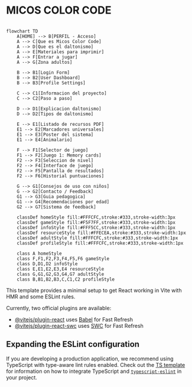 # MICOS COLOR CODE
```mermaid

flowchart TD
    A[HOME] --> B[PERFIL - Acceso]
    A --> C[Que es Micos Color Code]
    A --> D[Que es el daltonismo]
    A --> E[Materiales para imprimir]
    A --> F[Entrar a jugar]
    A --> G[Zona adultos]
    
    B --> B1[Login Form]
    B --> B2[User Dashboard]
    B --> B3[Profile Settings]
    
    C --> C1[Informacion del proyecto]
    C --> C2[Paso a paso]
    
    D --> D1[Explicacion daltonismo]
    D --> D2[Tipos de daltonismo]
    
    E --> E1[Listado de recursos PDF]
    E1 --> E2[Marcadores universales]
    E1 --> E3[Poster del sistema]
    E1 --> E4[Animalario]
    
    F --> F1[Selector de juego]
    F1 --> F2[Juego 1: Memory cards]
    F2 --> F3[Seleccion de nivel]
    F2 --> F4[Interface de juego]
    F2 --> F5[Pantalla de resultados]
    F2 --> F6[Historial puntuaciones]
    
    G --> G1[Consejos de uso con niños]
    G --> G2[Contacto / Feedback]
    G1 --> G3[Guia pedagogica]
    G1 --> G4[Recomendaciones por edad]
    G2 --> G7[Sistema de feedback]
    
    classDef homeStyle fill:#FFFCFC,stroke:#333,stroke-width:3px
    classDef gameStyle fill:#F5F7FF,stroke:#333,stroke-width:1px
    classDef infoStyle fill:#FFF5CC,stroke:#333,stroke-width:1px
    classDef resourceStyle fill:#FFECEA,stroke:#333,stroke-width:1px
    classDef adultStyle fill:#FFFCFC,stroke:#333,stroke-width:1px
    classDef profileStyle fill:#FFFCFC,stroke:#333,stroke-width:1px
    
    class A homeStyle
    class F,F1,F2,F3,F4,F5,F6 gameStyle
    class D,D1,D2 infoStyle
    class E,E1,E2,E3,E4 resourceStyle
    class G,G1,G2,G3,G4,G7 adultStyle
    class B,B1,B2,B3,C,C1,C2 profileStyle

```

This template provides a minimal setup to get React working in Vite with HMR and some ESLint rules.

Currently, two official plugins are available:

- [@vitejs/plugin-react](https://github.com/vitejs/vite-plugin-react/blob/main/packages/plugin-react) uses [Babel](https://babeljs.io/) for Fast Refresh
- [@vitejs/plugin-react-swc](https://github.com/vitejs/vite-plugin-react/blob/main/packages/plugin-react-swc) uses [SWC](https://swc.rs/) for Fast Refresh

## Expanding the ESLint configuration

If you are developing a production application, we recommend using TypeScript with type-aware lint rules enabled. Check out the [TS template](https://github.com/vitejs/vite/tree/main/packages/create-vite/template-react-ts) for information on how to integrate TypeScript and [`typescript-eslint`](https://typescript-eslint.io) in your project.
